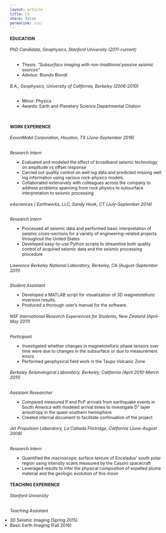 ```yaml
---
layout: article
title: CV
share: false
permalink: /cv/
---
```


<h4 class="fn">EDUCATION</h4>
<h6>PhD Candidate, Geophysics, Stanford University (2011-current)</h6>
<dd>
<ul style="padding: 0px;">
<li>Thesis: <em>"Subsurface imaging with non-traditional passive seismic sources"</em></li>
<li>Advisor: Biondo Biondi</li>
</ul>
</dd>
<h6>B.A., Geophysics, University of California, Berkeley (2006-2010)</h6>
<p>
<dd>
<ul style="padding: 0px;">
<li>Minor: Physics</li>
<li>Awards: Earth and Planetary Science Departmental Citation</li>
</ul>
</dd>
<br>
<h4>WORK EXPERIENCE</h4>
<h6>ExxonMobil Corporation, Houston, TX (June-September 2016)</h6>
<em>Research Intern</em>
<dd>
<ul style="padding: 0px;">
<li>Evaluated and modeled the effect of broadband seismic technology on amplitude vs offset response </li>
<li>Carried out quality control on well log data and predicted missing well log information using various rock-physics models. </li>
<li>Collaborated extensively with colleagues across the company to 
address problems spanning from rock physics to subsurface interpretation to 
seismic processing</li>
</ul>
</dd>
<h6>e4sciences | Earthworks, LLC, Sandy Hook, CT (July-September 2014)</h6>
<em>Research Intern</em>
<dd>
<ul style="padding: 0px;">
<li>Processed all seismic data and performed basic interpretation of seismic cross-sections for a variety of engineering-related projects throughout the United States</li>
<li> Developed easy-to-use Python scripts to streamline both quality control of acquired seismic data and the seismic processing procedure</li>
</ul>
</dd>
<h6>Lawrence Berkeley National Laboratory, Berkeley, CA (August-September 2011)</h6>
<em>Student Assistant</em>
<dd>
<ul style="padding: 0px;">
<li>Developed a MATLAB script for visualization of 3D magnetotelluric inversion results.</li>
<li> Produced a thorough user’s manual for the software.</li>
</ul>
</dd>
<h6>NSF International Research Experiences for Students, New Zealand (April-May 2011)</h6>
<em>Participant</em>
<dd>
<ul style="padding: 0px;">
<li>Investigated whether changes in magnetotelluric phase tensors over time were due to changes in the subsurface or due to measurement errors </li>
<li> Performed geophysical field work in the Taupo Volcanic Zone</li>
</ul>
</dd>
<h6>Berkeley Seismological Laboratory, Berkeley, California (April 2010-March 2011)</h6>
<em>Assistant Researcher</em>
<dd>
<ul style="padding: 0px;">
<li> Compared measured P and PcP arrivals from earthquake events in South America with modeled arrival times to investigate D” layer anisotropy in the quasi-southern hemisphere</li>
<li>Created internal document to facilitate continuation of the project</li>
</ul>
</dd>
<h6>Jet Propulsion Laboratory, La Cañada Flintridge, California (June-August 2009)</h6>
<em>Research Intern</em>
<dd>
<ul style="padding: 0px;">
<li>Quantified the macroscopic surface texture of Enceladus' south polar region using intensity scans measured by the Cassini spacecraft</li>
<li>Leveraged results to infer the physical composition of expelled plume material and the geologic evolution of this moon</li>
</ul>
</dd>
<h4>TEACHING EXPERIENCE</h4>
<h6>Stanford University</h6>
<em>Teaching Assistant</em>
<ul style="padding: 0px;">
<li>3D Seismic Imaging (Spring 2015)</li>
<li>Basic Earth Imaging (Fall 2016)</li>
</ul>
<p>
